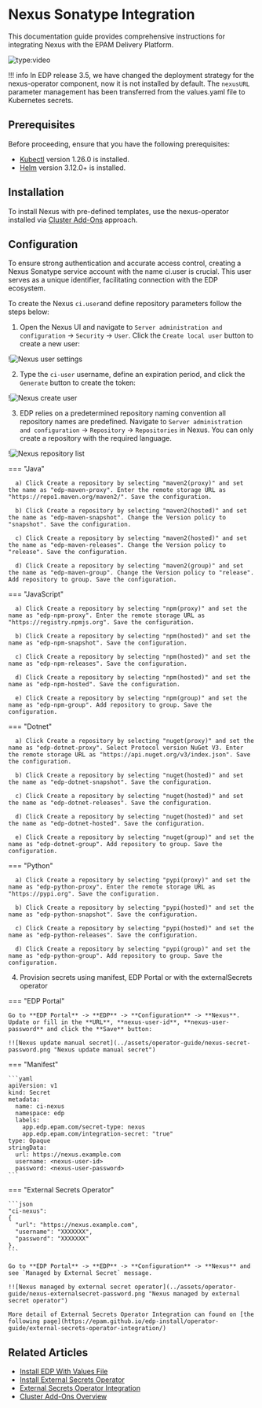 # Nexus Sonatype Integration

This documentation guide provides comprehensive instructions for integrating Nexus with the EPAM Delivery Platform.

![type:video](https://www.youtube.com/embed/ger8yoXB24U)

!!! info
    In EDP release 3.5, we have changed the deployment strategy for the nexus-operator component, now it is not installed by default. The `nexusURL` parameter management has been transferred from the values.yaml file to Kubernetes secrets.

## Prerequisites

Before proceeding, ensure that you have the following prerequisites:

* [Kubectl](https://v1-26.docs.kubernetes.io/releases/download/) version 1.26.0 is installed.
* [Helm](https://helm.sh) version 3.12.0+ is installed.

## Installation

To install Nexus with pre-defined templates, use the nexus-operator installed via [Cluster Add-Ons](https://github.com/epam/edp-cluster-add-ons) approach.

## Configuration

To ensure strong authentication and accurate access control, creating a Nexus Sonatype service account with the name  ci.user  is crucial. This user serves as a unique identifier, facilitating connection with the EDP ecosystem.

To create the Nexus `ci.user`and define repository parameters follow the steps below: <a name="values"></a>

1. Open the Nexus UI and navigate to `Server administration and configuration` -> `Security` -> `User`. Click the `Create local user` button to create a new user:

  !![Nexus user settings](../assets/operator-guide/nexus-settings-user.png "Nexus user settings")

2. Type the `ci-user` username, define an expiration period, and click the `Generate` button to create the token:

  !![Nexus create user](../assets/operator-guide/nexus-create-user.png "Nexus create user")

3. EDP relies on a predetermined repository naming convention all repository names are predefined. Navigate to `Server administration and configuration` -> `Repository` -> `Repositories` in Nexus. You can only create a repository with the required language.

  !![Nexus repository list](../assets/operator-guide/nexus-repository.png "Nexus repository list")

  === "Java"

      a) Click Create a repository by selecting "maven2(proxy)" and set the name as "edp-maven-proxy". Enter the remote storage URL as "https://repo1.maven.org/maven2/". Save the configuration.

      b) Click Create a repository by selecting "maven2(hosted)" and set the name as "edp-maven-snapshot". Change the Version policy to "snapshot". Save the configuration.

      c) Click Create a repository by selecting "maven2(hosted)" and set the name as "edp-maven-releases". Change the Version policy to "release". Save the configuration.

      d) Click Create a repository by selecting "maven2(group)" and set the name as "edp-maven-group". Change the Version policy to "release". Add repository to group. Save the configuration.

  === "JavaScript"

      a) Click Create a repository by selecting "npm(proxy)" and set the name as "edp-npm-proxy". Enter the remote storage URL as "https://registry.npmjs.org". Save the configuration.

      b) Click Create a repository by selecting "npm(hosted)" and set the name as "edp-npm-snapshot". Save the configuration.

      c) Click Create a repository by selecting "npm(hosted)" and set the name as "edp-npm-releases". Save the configuration.

      d) Click Create a repository by selecting "npm(hosted)" and set the name as "edp-npm-hosted". Save the configuration.

      e) Click Create a repository by selecting "npm(group)" and set the name as "edp-npm-group". Add repository to group. Save the configuration.

  === "Dotnet"

      a) Click Create a repository by selecting "nuget(proxy)" and set the name as "edp-dotnet-proxy". Select Protocol version NuGet V3. Enter the remote storage URL as "https://api.nuget.org/v3/index.json". Save the configuration.

      b) Click Create a repository by selecting "nuget(hosted)" and set the name as "edp-dotnet-snapshot". Save the configuration.

      c) Click Create a repository by selecting "nuget(hosted)" and set the name as "edp-dotnet-releases". Save the configuration.

      d) Click Create a repository by selecting "nuget(hosted)" and set the name as "edp-dotnet-hosted". Save the configuration.

      e) Click Create a repository by selecting "nuget(group)" and set the name as "edp-dotnet-group". Add repository to group. Save the configuration.

  === "Python"

      a) Click Create a repository by selecting "pypi(proxy)" and set the name as "edp-python-proxy". Enter the remote storage URL as "https://pypi.org". Save the configuration.

      b) Click Create a repository by selecting "pypi(hosted)" and set the name as "edp-python-snapshot". Save the configuration.

      c) Click Create a repository by selecting "pypi(hosted)" and set the name as "edp-python-releases". Save the configuration.

      d) Click Create a repository by selecting "pypi(group)" and set the name as "edp-python-group". Add repository to group. Save the configuration.


4. Provision secrets using manifest, EDP Portal or with the externalSecrets operator

=== "EDP Portal"

    Go to **EDP Portal** -> **EDP** -> **Configuration** -> **Nexus**. Update or fill in the **URL**, **nexus-user-id**, **nexus-user-password** and click the **Save** button:

    !![Nexus update manual secret](../assets/operator-guide/nexus-secret-password.png "Nexus update manual secret")

=== "Manifest"

    ```yaml
    apiVersion: v1
    kind: Secret
    metadata:
      name: ci-nexus
      namespace: edp
      labels:
        app.edp.epam.com/secret-type: nexus
        app.edp.epam.com/integration-secret: "true"
    type: Opaque
    stringData:
      url: https://nexus.example.com
      username: <nexus-user-id>
      password: <nexus-user-password>
    ```

=== "External Secrets Operator"

    ```json
    "ci-nexus":
    {
      "url": "https://nexus.example.com",
      "username": "XXXXXXX",
      "password": "XXXXXXX"
    },
    ```

    Go to **EDP Portal** -> **EDP** -> **Configuration** -> **Nexus** and see `Managed by External Secret` message.

    !![Nexus managed by external secret operator](../assets/operator-guide/nexus-externalsecret-password.png "Nexus managed by external secret operator")

    More detail of External Secrets Operator Integration can found on [the following page](https://epam.github.io/edp-install/operator-guide/external-secrets-operator-integration/)

## Related Articles

* [Install EDP With Values File](install-edp.md)
* [Install External Secrets Operator](install-external-secrets-operator.md)
* [External Secrets Operator Integration](external-secrets-operator-integration.md)
* [Cluster Add-Ons Overview](add-ons-overview.md)
